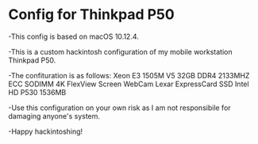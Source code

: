 # Config for Thinkpad P50
-This config is based on macOS 10.12.4.

-This is a custom hackintosh configuration of my mobile workstation Thinkpad P50.

-The confituration is as follows:
  Xeon E3 1505M V5
  32GB DDR4 2133MHZ ECC SODIMM
  4K FlexView Screen
  WebCam
  Lexar ExpressCard SSD
  Intel HD P530 1536MB
  
-Use this configuration on your own risk as I am not responsibile for damaging anyone's system.

-Happy hackintoshing!
